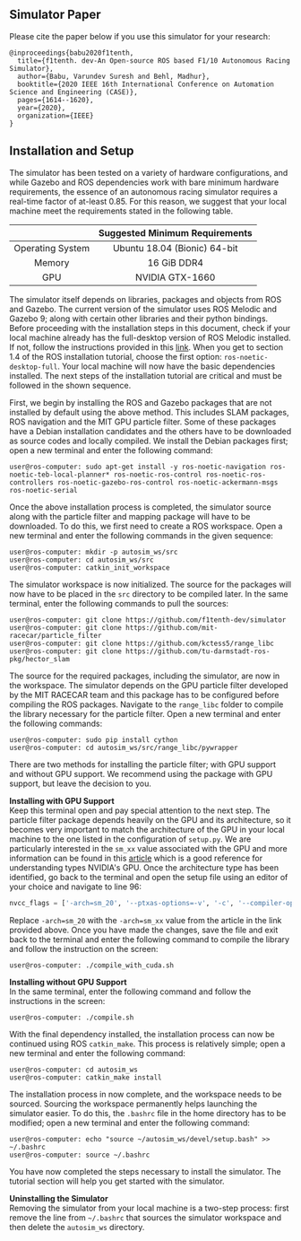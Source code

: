 ## Simulator Paper

Please cite the paper below if you use this simulator for your research:
```
@inproceedings{babu2020f1tenth,
  title={f1tenth. dev-An Open-source ROS based F1/10 Autonomous Racing Simulator},
  author={Babu, Varundev Suresh and Behl, Madhur},
  booktitle={2020 IEEE 16th International Conference on Automation Science and Engineering (CASE)},
  pages={1614--1620},
  year={2020},
  organization={IEEE}
}
```

## Installation and Setup

The simulator has been tested on a variety of hardware configurations, and while Gazebo and ROS dependencies work with bare minimum hardware requirements, the essence of an autonomous racing simulator requires a real-time factor of at-least 0.85. For this reason, we suggest that your local machine meet the requirements stated in the following table.

|                  | Suggested Minimum Requirements |
|:----------------:|:------------------------------:|
| Operating System |  Ubuntu 18.04 (Bionic) 64-bit  |
|      Memory      |           16 GiB DDR4          |
|        GPU       |         NVIDIA GTX-1660        |

The simulator itself depends on libraries, packages and objects from ROS and Gazebo. The current version of the simulator uses ROS Melodic and Gazebo 9; along with certain other libraries and their python bindings. Before proceeding with the installation steps in this document, check if your local machine already has the full-desktop version of ROS Melodic installed. If not, follow the instructions provided in this [link](http://wiki.ros.org/noetic/Installation/Ubuntu). When you get to section 1.4 of the ROS installation tutorial, choose the first option: `ros-noetic-desktop-full`. Your local machine will now have the basic dependencies installed. The next steps of the installation tutorial are critical and must be followed in the shown sequence.

First, we begin by installing the ROS and Gazebo packages that are not installed by default using the above method. This includes SLAM packages, ROS navigation and the MIT GPU particle filter. Some of these packages have a Debian installation candidates and the others have to be downloaded as source codes and locally compiled. We install the Debian packages first; open a new terminal and enter the following command:

```console
user@ros-computer: sudo apt-get install -y ros-noetic-navigation ros-noetic-teb-local-planner* ros-noetic-ros-control ros-noetic-ros-controllers ros-noetic-gazebo-ros-control ros-noetic-ackermann-msgs ros-noetic-serial 
```

Once the above installation process is completed, the simulator source along with the particle filter and mapping package will have to be downloaded. To do this, we first need to create a ROS workspace. Open a new terminal and enter the following commands in the given sequence:

```console
user@ros-computer: mkdir -p autosim_ws/src
user@ros-computer: cd autosim_ws/src
user@ros-computer: catkin_init_workspace
```

The simulator workspace is now initialized. The source for the packages will now have to be placed in the `src` directory to be compiled later. In the same terminal, enter the following commands to pull the sources:

```console
user@ros-computer: git clone https://github.com/f1tenth-dev/simulator
user@ros-computer: git clone https://github.com/mit-racecar/particle_filter
user@ros-computer: git clone https://github.com/kctess5/range_libc
user@ros-computer: git clone https://github.com/tu-darmstadt-ros-pkg/hector_slam
```

The source for the required packages, including the simulator, are now in the workspace. The simulator depends on the GPU particle filter developed by the MIT RACECAR team and this package has to be configured before compiling the ROS packages. Navigate to the `range_libc` folder to compile the library necessary for the particle filter. Open a new terminal and enter the following commands:

```console
user@ros-computer: sudo pip install cython
user@ros-computer: cd autosim_ws/src/range_libc/pywrapper
```

There are two methods for installing the particle filter; with GPU support and without GPU support. We recommend using the package with GPU support, but leave the decision to you.

**Installing with GPU Support**  
Keep this terminal open and pay special attention to the next step. The particle filter package depends heavily on the GPU and its architecture, so it becomes very important to match the architecture of the GPU in your local machine to the one listed in the configuration of `setup.py`. We are particularly interested in the `sm_xx` value associated with the GPU and more information can be found in this [article](https://arnon.dk/matching-sm-architectures-arch-and-gencode-for-various-nvidia-cards/) which is a good reference for understanding types NVIDIA's GPU. Once the architecture type has been identified, go back to the terminal and open the setup file using an editor of your choice and navigate to line 96:

```python
nvcc_flags = ['-arch=sm_20', '--ptxas-options=-v', '-c', '--compiler-options', "'-fPIC'", "-w","-std=c++11"]
```

Replace `-arch=sm_20` with the `-arch=sm_xx` value from the article in the link provided above. Once you have made the changes, save the file and exit back to the terminal and enter the following command to compile the library and follow the instruction on the screen:

```console
user@ros-computer: ./compile_with_cuda.sh
```

**Installing without GPU Support**  
In the same terminal, enter the following command and follow the instructions in the screen:

```console
user@ros-computer: ./compile.sh
```

With the final dependency installed, the installation process can now be continued using ROS `catkin_make`. This process is relatively simple; open a new terminal and enter the following command:

```console
user@ros-computer: cd autosim_ws
user@ros-computer: catkin_make install
```

The installation process in now complete, and the workspace needs to be sourced. Sourcing the workspace permanently helps launching the simulator easier. To do this, the `.bashrc` file in the home directory has to be modified; open a new terminal and enter the following command:

```console
user@ros-computer: echo "source ~/autosim_ws/devel/setup.bash" >> ~/.bashrc
user@ros-computer: source ~/.bashrc
```

You have now completed the steps necessary to install the simulator. The tutorial section will help you get started with the simulator.

**Uninstalling the Simulator**  
Removing the simulator from your local machine is a two-step process: first remove the line from `~/.bashrc` that sources the simulator workspace and then delete the `autosim_ws` directory.
